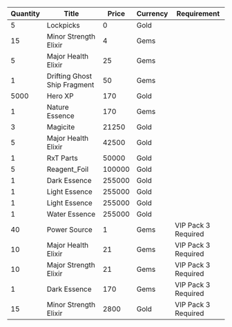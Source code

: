 | Quantity | Title | Price | Currency |  Requirement |
| -------- | ----- | ----- | -------- |  ----------- |
| 5 | Lockpicks | 0 | Gold |  |
| 15 | Minor Strength Elixir | 4 | Gems |  |
| 5 | Major Health Elixir | 25 | Gems |  |
| 1 | Drifting Ghost Ship Fragment | 50 | Gems |  |
| 5000 | Hero XP | 170 | Gold |  |
| 1 | Nature Essence | 170 | Gems |  |
| 3 | Magicite | 21250 | Gold |  |
| 5 | Major Health Elixir | 42500 | Gold |  |
| 1 | RxT Parts | 50000 | Gold |  |
| 5 | Reagent_Foil | 100000 | Gold |  |
| 1 | Dark Essence | 255000 | Gold |  |
| 1 | Light Essence | 255000 | Gold |  |
| 1 | Light Essence | 255000 | Gold |  |
| 1 | Water Essence | 255000 | Gold |  |
| 40 | Power Source | 1 | Gems | VIP Pack 3 Required |
| 10 | Major Health Elixir | 21 | Gems | VIP Pack 3 Required |
| 10 | Major Strength Elixir | 21 | Gems | VIP Pack 3 Required |
| 1 | Dark Essence | 170 | Gems | VIP Pack 3 Required |
| 15 | Minor Strength Elixir | 2800 | Gold | VIP Pack 3 Required |
